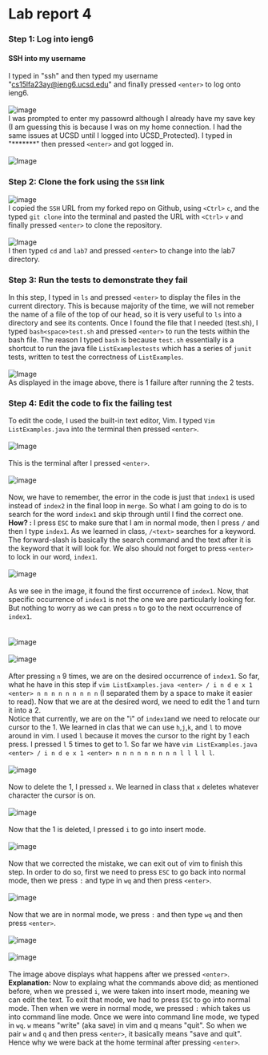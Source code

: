 # Lab report 4
### Step 1: Log into ieng6
#### SSH into my username
I typed in "ssh" and then typed my username "cs15lfa23ay@ieng6.ucsd.edu" and finally pressed `<enter>` to log onto ieng6. <br>
<br>
![image](IMG1.png) 
<br>
I was prompted to enter my passowrd although I already have my save key (I am guessing this is because I was on my home connection. I had the same issues at UCSD until I logged into UCSD_Protected). I typed in "*******" then pressed `<enter>` and got logged in. <br>
<br>
![Image](IMG2.png) 
<br>
### Step 2: Clone the fork using the `SSH` link <br>
![image](IMG3.png) 
<br>
I copied the `SSH` URL from my forked repo on Github, using `<Ctrl>` `c`, and the typed `git clone` into the terminal and pasted the URL with `<Ctrl>` `v` and finally pressed `<enter>` to clone the repository.
<br>
<br>
![Image](IMG4.png)
<br>
I then typed `cd` and `lab7` and pressed `<enter>` to change into the lab7 directory.
<br>
### Step 3: Run the tests to demonstrate they fail
In this step, I typed in `ls` and pressed `<enter>` to display the files in the current directory. This is because majority of the time, we will not remeber the name of a file of the top of our head, so it is very useful to `ls` into a directory and see its contents. Once I found the file that I needed (test.sh), I typed `bash<space>test.sh` and pressed `<enter>` to run the tests within the bash file. The reason I typed `bash` is because `test.sh` essentially is a shortcut to run the java file `ListExamplestests` which has a series of `junit` tests, written to test the correctness of `ListExamples`. <br>
<br>
![Image](IMG5A.png)
<br>
As displayed in the image above, there is 1 failure after running the 2 tests. 
### Step 4: Edit the code to fix the failing test
To edit the code, I used the built-in text editor, Vim. I typed `Vim ListExamples.java` into the terminal then pressed `<enter>`.
<br> <br>
![Image](IMG6.png)
<br> <br>
This is the terminal after I pressed `<enter>`.
<br> <br>
![image](IMG7.png)
<br><br>
Now, we have to remember, the error in the code is just that `index1` is used instead of `index2` in the final loop in `merge`. So what I am going to do is to search for the word `index1` and skip through until I find the correct one. <br>
**How? :** I press `ESC` to make sure that I am in normal mode, then I press `/` and then I type `index1`. As we learned in class, `/<text>` searches for a keyword. The forward-slash is basically the search command and the text after it is the keyword that it will look for. We also should not forget to press `<enter>` to lock in our word, `index1`. 
<br><br>
![image](IMG8.png) 
<br><br>
As we see in the image, it found the first occurrence of `index1`. Now, that specific occurrence of `index1` is not the one we are particularly looking for. But nothing to worry as we can press `n` to go to the next occurrence of `index1`.  
<br><br>
![image](IMG9.png)
<br><br>
![image](IMG10.png)
<br><br>
After pressing `n` 9 times, we are on the desired occurrence of `index1`. So far, what he have in this step if `vim ListExamples.java <enter> / i n d e x 1 <enter> n n n n n n n n n` (I separated them by a space to make it easier to read). Now that we are at the desired word, we need to edit the 1 and turn it into a 2. <br>
Notice that currently, we are on the "i" of `index1`and we need to relocate our cursor to the 1. We learned in clas that we can use `h`,`j`,`k`, and `l` to move around in vim. I used `l` because it moves the cursor to the right by 1 each press. I pressed `l` 5 times to get to 1. So far we have `vim ListExamples.java <enter> / i n d e x 1 <enter> n n n n n n n n n l l l l l`.
<br><br>
![image](IMG11.png)
<br><br>
Now to delete the 1, I pressed `x`. We learned in class that `x` deletes whatever character the cursor is on.
<br><br>
![image](IMG12.png)
<br><br> 
Now that the 1 is deleted, I pressed `i` to go into insert mode.
<br><br>
![image](IMG13.png)
<br><br>
Now that we corrected the mistake, we can exit out of vim to finish this step. In order to do so, first we need to press `ESC` to go back into normal mode, then we press `:` and type in `wq` and then press `<enter>`. 
<br><br>
![image](IMG14.png)
<br><br>
Now that we are in normal mode, we press `:` and then type `wq` and then press `<enter>`.
<br><br>
![image](IMG15.png)
<br><br>
![image](IMG16.png)
<br><br> 
The image above displays what happens after we pressed `<enter>`.<br>
**Explanation:** Now to explaing what the commands above did; as mentioned before, when we pressed `i`, we were taken into insert mode, meaning we can edit the text. To exit that mode, we had to press `ESC` to go into normal mode. Then when we were in normal mode, we pressed `:` which takes us into command line mode. Once we were into command line mode, we typed in `wq`. `w` means "write" (aka save) in vim and q means "quit". So when we pair `w` and `q` and then press `<enter>`, it basically means "save and quit". Hence why we were back at the home terminal after pressing `<enter>`.



